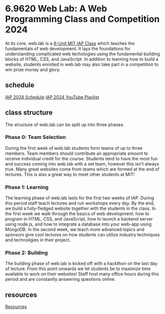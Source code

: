 # 6.9620 Web Lab: A Web Programming Class and Competition 2024

At its core, web.lab is a [6-Unit MIT IAP Class](http://student.mit.edu/catalog/m6e.html#6.9620) which teaches the fundamentals of web development. It lays the foundations for understanding complicated web techologies using the fundamental building blocks of HTML, CSS, and JavaScript. In addition to learning how to build a website, students enrolled in web.lab may also take part in a competition to win prize money and glory.

## schedule

[IAP 2024 Schedule](https://weblab.mit.edu/schedule/)
[IAP 2024 YouTube Playlist](https://www.youtube.com/playlist?list=PLVAxjdyIU8_zUqQgyA2u1kaw_rFQrLC51)

## class structure

The structure of web.lab can be split up into three phases.

### Phase 0: Team Selection

During the first week of web.lab students form teams of up to three members. Team members should contribute an appropriate amount to receive individual credit for the course. Students tend to have the most fun and success coming into web.lab with a set team, however this isn't always true. Many great websites come from teams which are formed at the end of lectures. This is also a great way to meet other students at MIT!

### Phase 1: Learning

The learning phase of web.lab lasts for the first two weeks of IAP. During this period staff teach lectures and run workshops every day. By the end, we build a fully-fledged website together with the students in the class. In the first week we walk through the basics of web development: how to program in HTML, CSS, and JavaScript, how to launch a backend server using node.js, and how to integrate a database into your web-app using MongoDB. In the second week, we teach more advanced topics and sponsors give cool lectures on how students can utilize industry techniques and technoligies in their project.

### Phase 2: Building

The building phase of web.lab is kicked off with a hackthon on the last day of lecture. From this point onwards we let students be to maximize time available to work on their websites! Staff host many office hours during this period and are constantly answering questions online.

## resources

[Resources](resources.md)
